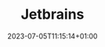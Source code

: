 ---
title: "Jetbrains"
date: 2023-07-05T11:15:14+01:00
draft: false
icon: "/images/jetbrains_beam_logo-150.png"
link: "https://www.jetbrains.com/"
---